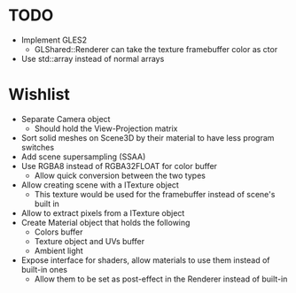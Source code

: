 # TODO
* Implement GLES2
  * GLShared::Renderer can take the texture framebuffer color as ctor
* Use std::array instead of normal arrays

# Wishlist
* Separate Camera object
  * Should hold the View-Projection matrix
* Sort solid meshes on Scene3D by their material to have less program switches
* Add scene supersampling (SSAA)
* Use RGBA8 instead of RGBA32FLOAT for color buffer
  * Allow quick conversion between the two types
* Allow creating scene with a ITexture object
  * This texture would be used for the framebuffer instead of scene's built in
* Allow to extract pixels from a ITexture object
* Create Material object that holds the following
  * Colors buffer
  * Texture object and UVs buffer
  * Ambient light
* Expose interface for shaders, allow materials to use them instead of built-in ones
  * Allow them to be set as post-effect in the Renderer instead of built-in
